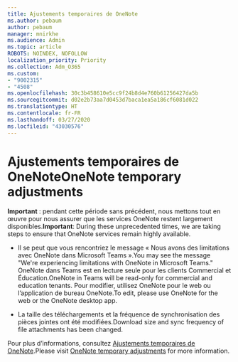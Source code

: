 ```yaml
---
title: Ajustements temporaires de OneNote
ms.author: pebaum
author: pebaum
manager: mnirkhe
ms.audience: Admin
ms.topic: article
ROBOTS: NOINDEX, NOFOLLOW
localization_priority: Priority
ms.collection: Adm_O365
ms.custom:
- "9002315"
- "4508"
ms.openlocfilehash: 30c3b458610e5cc9f24b8d4e760b61256427da5b
ms.sourcegitcommit: d02e2b73aa7d0453d7baca1ea5a186cf6081d022
ms.translationtype: HT
ms.contentlocale: fr-FR
ms.lasthandoff: 03/27/2020
ms.locfileid: "43030576"
---
```

# <a name="onenote-temporary-adjustments"></a><span data-ttu-id="9cb35-102">Ajustements temporaires de OneNote</span><span class="sxs-lookup"><span data-stu-id="9cb35-102">OneNote temporary adjustments</span></span>

<span data-ttu-id="9cb35-103">**Important** : pendant cette période sans précédent, nous mettons tout en œuvre pour nous assurer que les services OneNote restent largement disponibles.</span><span class="sxs-lookup"><span data-stu-id="9cb35-103">**Important**: During these unprecedented times, we are taking steps to ensure that OneNote services remain highly available.</span></span>

- <span data-ttu-id="9cb35-104">Il se peut que vous rencontriez le message « Nous avons des limitations avec OneNote dans Microsoft Teams ».</span><span class="sxs-lookup"><span data-stu-id="9cb35-104">You may see the message "We're experiencing limitations with OneNote in Microsoft Teams."</span></span> <span data-ttu-id="9cb35-105">OneNote dans Teams est en lecture seule pour les clients Commercial et Éducation.</span><span class="sxs-lookup"><span data-stu-id="9cb35-105">OneNote in Teams will be read-only for commercial and education tenants.</span></span> <span data-ttu-id="9cb35-106">Pour modifier, utilisez OneNote pour le web ou l’application de bureau OneNote.</span><span class="sxs-lookup"><span data-stu-id="9cb35-106">To edit, please use OneNote for the web or the OneNote desktop app.</span></span>

- <span data-ttu-id="9cb35-107">La taille des téléchargements et la fréquence de synchronisation des pièces jointes ont été modifiées.</span><span class="sxs-lookup"><span data-stu-id="9cb35-107">Download size and sync frequency of file attachments has been changed.</span></span>

<span data-ttu-id="9cb35-108">Pour plus d’informations, consultez [Ajustements temporaires de OneNote](https://techcommunity.microsoft.com/t5/onenote-service-updates/awareness-of-temporary-adjustments-in-microsoft-onenote/m-p/1248100).</span><span class="sxs-lookup"><span data-stu-id="9cb35-108">Please visit [OneNote temporary adjustments](https://techcommunity.microsoft.com/t5/onenote-service-updates/awareness-of-temporary-adjustments-in-microsoft-onenote/m-p/1248100) for more information.</span></span>

